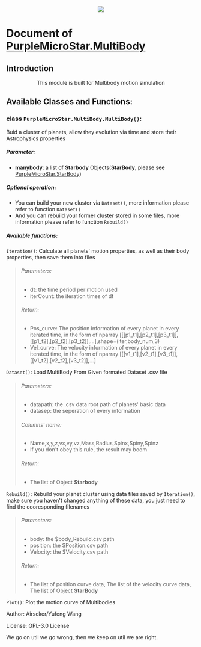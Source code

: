 <center><a href='https://airscker.github.io/Purple-Micro-Star/' ><img src='https://github.com/Airscker/Purple-Micro-Star/blob/Web/imgs/PMS.png?raw=true'></a></center>

# Document of <a href='https://airscker.github.io/Purple-Micro-Star/doc/MultiBody.html'>PurpleMicroStar.MultiBody</a>

## Introduction

<center>This module is built for Multibody motion simulation</center>

## Available Classes and Functions:

### **class** `PurpleMicroStar.MultiBody.MultiBody()`:
Buid a cluster of planets, allow they evolution via time and store their Astrophysics properties

##### Parameter:
- **manybody**: a list of **Starbody** Objects(**StarBody**, please see [PurpleMicroStar.StarBody](https://airscker.github.io/Purple-Micro-Star/doc/StarBody.html))

##### Optional operation:
- You can build your new cluster via `Dataset()`, more information please refer to function `Dataset()`
- And you can rebuild your former cluster stored in some files, more information please refer to function `Rebuild()`

##### Available functions:
`Iteration()`: Calculate all planets' motion properties, as well as their body properties, then save them into files
>###### Parameters:
>- dt: the time period per motion used
>- iterCount: the iteration times of dt
>###### Return:
>- Pos_curve: The position information of every planet in every iterated time, in the form of nparray
>	[[[p1_t1],[p2_t1],[p3_t1]],
>	[[p1_t2],[p2_t2],[p3_t2]],...],shape=(iter,body_num,3)
>- Vel_curve: The velocity information of every planet in every iterated time, in the form of nparray
>	[[[v1_t1],[v2_t1],[v3_t1]],
>	[[v1_t2],[v2_t2],[v3_t2]],...]

`Dataset()`: Load MultiBody From Given formated Dataset .csv file
>###### Parameters:
>- datapath: the .csv data root path of planets' basic data
>- datasep: the seperation of every information
>###### Columns' name:  
>- Name,x,y,z,vx,vy,vz,Mass,Radius,Spinx,Spiny,Spinz
>- If you don't obey this rule, the result may boom
>###### Return:
>- The list of Object **Starbody**

`Rebuild()`: Rebuild your planet cluster using data files saved by `Iteration()`, make sure you haven't changed anything of these data, you just need to find the cooresponding filenames

>###### Parameters:
>- body: the $body_Rebuild.csv path
>- position: the $Position.csv path
>- Velocity: the $Velocity.csv path
>###### Return:
>- The list of position curve data, The list of the velocity curve data, The list of Object **StarBody**

`Plot()`: Plot the motion curve of Multibodies





Author: Airscker/Yufeng Wang

License: GPL-3.0 License

We go on util we go wrong, then we keep on util we are right.



